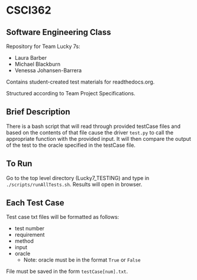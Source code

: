 # CSCI362
## Software Engineering Class

Repository for Team Lucky 7s:
- Laura Barber
- Michael Blackburn
- Venessa Johansen-Barrera

Contains student-created test materials for readthedocs.org.

Structured according to Team Project Specifications.

## Brief Description
There is a bash script that will read through provided testCase files and based on the contents of that file cause the driver `test.py` to call the appropriate function with the provided input. It will then compare the output of the test to the oracle specified in the testCase file. 

## To Run
Go to the top level directory (Lucky7_TESTING) and type in `./scripts/runAllTests.sh`. Results will open in browser.

## Each Test Case
Test case txt files will be formatted as follows:
- test number
- requirement 
- method 
- input 
- oracle
    - Note: oracle must be in the format `True` or `False` 

File must be saved in the form `testCase[num].txt`.